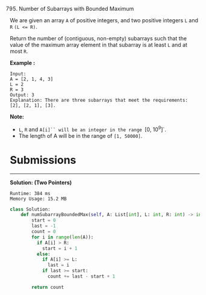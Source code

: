 795. Number of Subarrays with Bounded Maximum

We are given an array `A` of positive integers, and two positive integers `L` and `R` `(L <= R)`.

Return the number of (contiguous, non-empty) subarrays such that the value of the maximum array element in that subarray is at least `L` and at most `R`.

**Example :**
```
Input: 
A = [2, 1, 4, 3]
L = 2
R = 3
Output: 3
Explanation: There are three subarrays that meet the requirements: [2], [2, 1], [3].
```

**Note:**

* `L`, `R`  and `A[i]`` will be an integer in the range `[0, $10^9$]`.
* The length of A will be in the range of `[1, 50000]`.

# Submissions
---
**Solution: (Two Pointers)**
```
Runtime: 384 ms
Memory Usage: 15.2 MB
```
```python
class Solution:
    def numSubarrayBoundedMax(self, A: List[int], L: int, R: int) -> int:
        start = 0
        last = -1
        count = 0
        for i in range(len(A)):
          if A[i] > R:
            start = i + 1
          else:
            if A[i] >= L:
              last = i
            if last >= start:
              count += last - start + 1

        return count
```